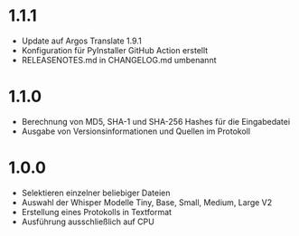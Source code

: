# 1.1.1
- Update auf Argos Translate 1.9.1
- Konfiguration für PyInstaller GitHub Action erstellt
- RELEASENOTES.md in CHANGELOG.md umbenannt

# 1.1.0
- Berechnung von MD5, SHA-1 und SHA-256 Hashes für die Eingabedatei
- Ausgabe von Versionsinformationen und Quellen im Protokoll

# 1.0.0
- Selektieren einzelner beliebiger Dateien
- Auswahl der Whisper Modelle Tiny, Base, Small, Medium, Large V2
- Erstellung eines Protokolls in Textformat
- Ausführung ausschließlich auf CPU